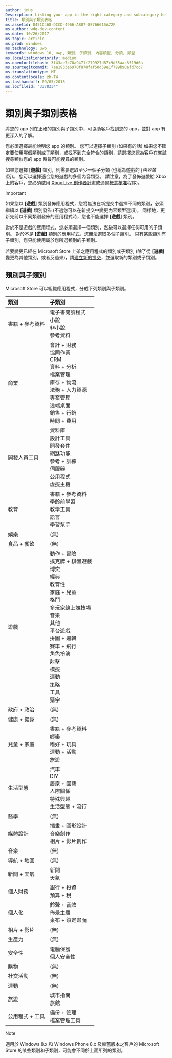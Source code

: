 ```yaml
---
author: jnHs
Description: Listing your app in the right category and subcategory helps customers find your app and understand more about it.
title: 類別與子類別表格
ms.assetid: D451C468-DCCD-4966-AB87-8E766615A72F
ms.author: wdg-dev-content
ms.date: 10/26/2017
ms.topic: article
ms.prod: windows
ms.technology: uwp
keywords: windows 10, uwp, 類別, 子類別, 內容類型, 分類, 類型
ms.localizationpriority: medium
ms.openlocfilehash: 3f43ae7c70a9471f279927d87c9d55aac8519d6a
ms.sourcegitcommit: 7aa1933e6970f878faf50d59e1f799b90afd7cc7
ms.translationtype: MT
ms.contentlocale: zh-TW
ms.lasthandoff: 09/05/2018
ms.locfileid: "3378334"
---
```

# <a name="category-and-subcategory-table"></a>類別與子類別表格


將您的 app 列在正確的類別與子類別中，可協助客戶找到您的 app，並對 app 有更深入的了解。

您必須選擇最能說明您 app 的類別。 您可以選擇子類別 (如果有的話)  如果您不確定要使用哪個類別或子類別，或找不到完全符合的類別，請選擇您認為客戶在嘗試搜尋類似您的 app 時最可能搜尋的類別。

如果您選擇 **\[遊戲\]** 類別，則需要選取至少一個子分類 (也稱為遊戲的 *\[內容類型\]*)。 您可以選擇適合您的遊戲的多個內容類型。 請注意，為了發佈遊戲給 Xbox 上的客戶，您必須啟用 [Xbox Live 創作者計畫](../xbox-live/get-started-with-creators/get-started-with-xbox-live-creators.md)或通過[概念核准](../gaming/concept-approval.md)程序)。 

> [!IMPORTANT] 
> 如果您以 **\[遊戲\]** 類別發佈應用程式，您將無法在新提交中選擇不同的類別，必須繼續以 **\[遊戲\]** 類別發佈 (不過您可以在新提交中變更內容類型選項)。 同樣地，更新先前以不同類別發佈的應用程式時，您也不能選擇 **\[遊戲\]** 類別。

對於不是遊戲的應用程式，您必須選擇一個類別，然後可以選擇任何可用的子類別。 對於不是 **\[遊戲\]** 類別的應用程式，您無法選取多個子類別。 只有某些類別有子類別，您只能使用屬於您所選類別的子類別。

若要變更已經在 Microsoft Store 上架之應用程式的類別或子類別 (除了從 **\[遊戲\]** 變更為其他類別，或者反過來)，請[建立新的提交](app-submissions.md)，並選取新的類別或子類別。

## <a name="categories-and-subcategories"></a>類別與子類別

Microsoft Store 可以組織應用程式，分成下列類別與子類別。

<table>
    <thead>
    <tr class="header">
    <th align="left">類別</th>
    <th align="left">子類別</th>
    </tr>
    </thead>
    <tbody>
<tr>
    <td>書籍 + 參考資料</td>
    <td>電子書閱讀程式 <br> 小說 <br> 非小說 <br> 參考資料</td>
  </tr>
  <tr>
    <td>商業</td>
    <td>會計 + 財務 <br> 協同作業 <br> CRM <br> 資料 + 分析 <br> 檔案管理 <br> 庫存 + 物流  <br> 法務 + 人力資源 <br> 專案管理 <br> 遠端桌面 <br> 銷售 + 行銷 <br> 時間 + 費用</td>
  </tr>
  <tr>
    <td>開發人員工具</td>
    <td>資料庫 <br> 設計工具 <br> 開發套件 <br> 網路功能 <br> 參考 + 訓練 <br> 伺服器 <br> 公用程式 <br> 虛擬主機</td>
  </tr>
  <tr>
    <td>教育</td>
    <td>書籍 + 參考資料 <br> 學齡前學習 <br> 教學工具 <br> 語言 <br> 學習幫手</td>
  </tr>
  <tr>
    <td>娛樂</td>
    <td>(無)</td>
  </tr>
  <tr>
    <td>食品 + 餐飲</td>
    <td>(無)</td>
  </tr>
  <tr>
    <td>遊戲</td>
    <td>動作 + 冒險 <br> 撲克牌 + 棋盤遊戲 <br> 博奕 <br> 經典 <br> 教育性 <br> 家庭 + 兒童 <br> 格鬥 <br> 多玩家線上競技場 <br> 音樂 <br> 其他 <br> 平台遊戲 <br> 拼圖 + 邏輯 <br> 賽車 + 飛行 <br> 角色扮演 <br> 射擊 <br> 模擬 <br> 運動 <br> 策略 <br> 工具 <br> 猜字</td>
  </tr>
  <tr>
    <td>政府 + 政治</td>
    <td>(無)</td>
  </tr>
  <tr>
    <td>健康 + 健身</td>
    <td>(無)</td>
  </tr>
  <tr>
    <td>兒童 + 家庭</td>
    <td>書籍 + 參考資料 <br> 娛樂 <br> 嗜好 + 玩具 <br> 運動 + 活動 <br> 旅遊</td>
  </tr>
  <tr>
    <td>生活型態</td>
    <td>汽車 <br> DIY <br> 居家 + 園藝 <br> 人際關係 <br> 特殊興趣 <br> 生活型態 + 流行</td>
  </tr>
  <tr>
    <td>醫學</td>
    <td>(無)</td>
  </tr>
  <tr>
    <td>媒體設計</td>
    <td>插畫 + 圖形設計 <br> 音樂創作 <br> 相片 + 影片創作</td>
  </tr>
  <tr>
    <td>音樂</td>
    <td>(無)</td>
  </tr>
  <tr>
    <td>導航 + 地圖</td>
    <td>(無)</td>
  </tr>
  <tr>
    <td>新聞 + 天氣</td>
    <td>新聞 <br> 天氣</td>
  </tr>
  <tr>
    <td>個人財務</td>
    <td>銀行 + 投資 <br> 預算 + 稅</td>
  </tr>
  <tr>
    <td>個人化</td>
    <td>鈴聲 + 音效 <br> 佈景主題 <br> 桌布 + 鎖定畫面</td>
  </tr>
  <tr>
    <td>相片 + 影片</td>
    <td>(無)</td>
  </tr>
  <tr>
    <td>生產力</td>
    <td>(無)</td>
  </tr>
  <tr>
    <td>安全性</td>
    <td>電腦保護 <br> 個人安全性</td>
  </tr>
  <tr>
    <td>購物</td>
    <td>(無)</td>
  </tr>
  <tr>
    <td>社交活動</td>
    <td>(無)</td>
  </tr>
  <tr>
    <td>運動</td>
    <td>(無)</td>
  </tr>
  <tr>
    <td>旅遊</td>
    <td>城市指南 <br>旅館</td>
  </tr>
  <tr>
    <td>公用程式 + 工具</td>
    <td>備份 + 管理 <br> 檔案管理工具</td>
  </tr>
</tbody>
</table>


<!--
| Category                    | Subcategory                                       |
|-----------------------------|---------------------------------------------------|
| Books + reference           | E-reader <br> Fiction <br> Nonfiction <br> Reference |
| Business                    | Accounting + finance <br> Collaboration <br> CRM <br> Data + analytics <br> File management <br> Inventory + logistics <br> Legal + HR <br> Project management <br> Remote desktop <br> Sales + marketing <br> Time + expenses |
| Developer tools             | Database <br> Design tools <br> Development kits <br> Networking <br> Reference + training <br> Servers <br> Utilities <br> Web hosting |
| Education                   | Books + reference <br> Early learning <br> Instructional tools <br> Language <br> Study aids |
| Entertainment               | (None)                                            |
| Food + dining               | (None)                                            |
| Games                       | Action + adventure <br> Card + board <br> Casino <br> Classics <br> Educational <br> Family + kids <br> Fighting <br> Multi-Player Online Battle Arena <br> Music <br> Other <br> Platformer <br> Puzzle + trivia <br> Racing + flying <br> Role playing <br> Shooter <br> Simulation <br> Sports <br> Strategy <br> Tools <br> Word |
| Government + politics       | (None)                                            |
| Health + fitness            | (None)                                            |
| Kids + family               | Books + reference <br> Entertainment <br> Hobbies + toys <br> Sports + activities <br> Travel |
| Lifestyle                   | Automotive <br> DIY <br> Home + garden <br> Relationships <br> Special interest <br> Style + fashion |
| Medical                     | (None)                                            |
| Multimedia design           | Illustration + graphic design <br> Music production <br> Photo + video production |
| Music                       | (None)                                            |
| Navigation + maps           | (None)                                            |
| News + weather              | News <br> Weather                                 |
| Personal finance            | Banking + investments <br> Budgeting + taxes      |
| Personalization             | Ringtones + sounds <br> Themes <br> Wallpaper + lock screens |
| Photo + video               | (None)                                            |
| Productivity                | (None)                                            |
| Security                    | PC protection <br> Personal security              |
| Shopping                    | (None)                                            |
| Social                      | (None)                                            |
| Sports                      | (None)                                            |
| Travel                      | City guides <br> Hotels                           |
| Utilities + tools           | Backup + manage <br> File managers                |
-->

> [!NOTE] 
> 適用於 Windows 8.x 和 Windows Phone 8.x 及較舊版本之客戶的 Microsoft Store 的某些類別和子類別，可能會不同於上面所列的類別。 

